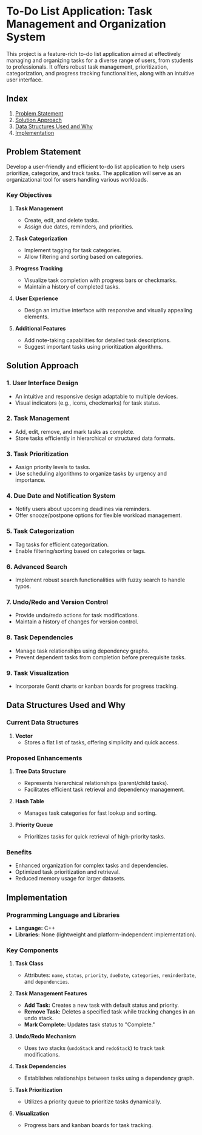 # To-Do List Application: Task Management and Organization System

This project is a feature-rich to-do list application aimed at effectively managing and organizing tasks for a diverse range of users, from students to professionals. It offers robust task management, prioritization, categorization, and progress tracking functionalities, along with an intuitive user interface.


## **Index**

1. [Problem Statement](#problem-statement)  
2. [Solution Approach](#solution-approach)  
3. [Data Structures Used and Why](#data-structures-used-and-why)  
4. [Implementation](#implementation)  



## **Problem Statement**

Develop a user-friendly and efficient to-do list application to help users prioritize, categorize, and track tasks. The application will serve as an organizational tool for users handling various workloads.

### **Key Objectives**  
1. **Task Management**  
   - Create, edit, and delete tasks.  
   - Assign due dates, reminders, and priorities.  

2. **Task Categorization**  
   - Implement tagging for task categories.  
   - Allow filtering and sorting based on categories.  

3. **Progress Tracking**  
   - Visualize task completion with progress bars or checkmarks.  
   - Maintain a history of completed tasks.  

4. **User Experience**  
   - Design an intuitive interface with responsive and visually appealing elements.  

5. **Additional Features**  
   - Add note-taking capabilities for detailed task descriptions.  
   - Suggest important tasks using prioritization algorithms.  



## **Solution Approach**

### 1. **User Interface Design**
- An intuitive and responsive design adaptable to multiple devices.  
- Visual indicators (e.g., icons, checkmarks) for task status.  

### 2. **Task Management**
- Add, edit, remove, and mark tasks as complete.  
- Store tasks efficiently in hierarchical or structured data formats.  

### 3. **Task Prioritization**
- Assign priority levels to tasks.  
- Use scheduling algorithms to organize tasks by urgency and importance.  

### 4. **Due Date and Notification System**
- Notify users about upcoming deadlines via reminders.  
- Offer snooze/postpone options for flexible workload management.  

### 5. **Task Categorization**
- Tag tasks for efficient categorization.  
- Enable filtering/sorting based on categories or tags.  

### 6. **Advanced Search**
- Implement robust search functionalities with fuzzy search to handle typos.  

### 7. **Undo/Redo and Version Control**
- Provide undo/redo actions for task modifications.  
- Maintain a history of changes for version control.  

### 8. **Task Dependencies**
- Manage task relationships using dependency graphs.  
- Prevent dependent tasks from completion before prerequisite tasks.  

### 9. **Task Visualization**
- Incorporate Gantt charts or kanban boards for progress tracking.  



## **Data Structures Used and Why**

### **Current Data Structures**
1. **Vector**  
   - Stores a flat list of tasks, offering simplicity and quick access.  

### **Proposed Enhancements**
1. **Tree Data Structure**  
   - Represents hierarchical relationships (parent/child tasks).  
   - Facilitates efficient task retrieval and dependency management.  

2. **Hash Table**  
   - Manages task categories for fast lookup and sorting.  

3. **Priority Queue**  
   - Prioritizes tasks for quick retrieval of high-priority tasks.  

### **Benefits**
- Enhanced organization for complex tasks and dependencies.  
- Optimized task prioritization and retrieval.  
- Reduced memory usage for larger datasets.  



## **Implementation**

### **Programming Language and Libraries**
- **Language:** C++  
- **Libraries:** None (lightweight and platform-independent implementation).  

### **Key Components**
1. **Task Class**  
   - Attributes: `name`, `status`, `priority`, `dueDate`, `categories`, `reminderDate`, and `dependencies`.  

2. **Task Management Features**  
   - **Add Task:** Creates a new task with default status and priority.  
   - **Remove Task:** Deletes a specified task while tracking changes in an undo stack.  
   - **Mark Complete:** Updates task status to "Complete."  

3. **Undo/Redo Mechanism**  
   - Uses two stacks (`undoStack` and `redoStack`) to track task modifications.  

4. **Task Dependencies**  
   - Establishes relationships between tasks using a dependency graph.  

5. **Task Prioritization**  
   - Utilizes a priority queue to prioritize tasks dynamically.  

6. **Visualization**  
   - Progress bars and kanban boards for task tracking.  

